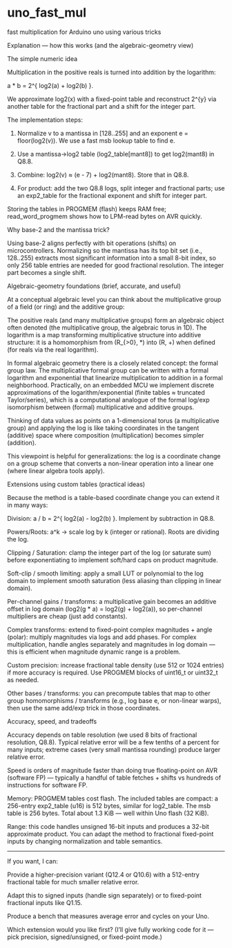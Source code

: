 # uno_fast_mul
fast multiplication for Arduino uno using various tricks

Explanation — how this works (and the algebraic-geometry view)

The simple numeric idea

Multiplication in the positive reals is turned into addition by the logarithm:

a * b = 2^{ log2(a) + log2(b) }.

We approximate log2(x) with a fixed-point table and reconstruct 2^{y} via another table for the fractional part and a shift for the integer part.

The implementation steps:

1. Normalize v to a mantissa in [128..255] and an exponent e = floor(log2(v)). We use a fast msb lookup table to find e.


2. Use a mantissa→log2 table (log2_table[mant8]) to get log2(mant8) in Q8.8.


3. Combine: log2(v) ≈ (e - 7) + log2(mant8). Store that in Q8.8.


4. For product: add the two Q8.8 logs, split integer and fractional parts; use an exp2_table for the fractional exponent and shift for integer part.



Storing the tables in PROGMEM (flash) keeps RAM free; read_word_progmem shows how to LPM-read bytes on AVR quickly.

Why base-2 and the mantissa trick?

Using base-2 aligns perfectly with bit operations (shifts) on microcontrollers. Normalizing so the mantissa has its top bit set (i.e., 128..255) extracts most significant information into a small 8-bit index, so only 256 table entries are needed for good fractional resolution. The integer part becomes a single shift.

Algebraic-geometry foundations (brief, accurate, and useful)

At a conceptual algebraic level you can think about the multiplicative group of a field (or ring) and the additive group:

The positive reals (and many multiplicative groups) form an algebraic object often denoted  (the multiplicative group, the algebraic torus in 1D). The logarithm is a map transforming multiplicative structure into additive structure: it is a homomorphism from (R_{>0}, *) into (R, +) when defined (for reals via the real logarithm).

In formal algebraic geometry there is a closely related concept: the formal group law. The multiplicative formal group can be written with a formal logarithm and exponential that linearize multiplication to addition in a formal neighborhood. Practically, on an embedded MCU we implement discrete approximations of the logarithm/exponential (finite tables ≈ truncated Taylor/series), which is a computational analogue of the formal log/exp isomorphism between (formal) multiplicative and additive groups.

Thinking of data values as points on a 1-dimensional torus (a multiplicative group) and applying the log is like taking coordinates in the tangent (additive) space where composition (multiplication) becomes simpler (addition).


This viewpoint is helpful for generalizations: the log is a coordinate change on a group scheme that converts a non-linear operation into a linear one (where linear algebra tools apply).

Extensions using custom tables (practical ideas)

Because the method is a table-based coordinate change you can extend it in many ways:

Division: a / b = 2^{ log2(a) - log2(b) }. Implement by subtraction in Q8.8.

Powers/Roots: a^k → scale log by k (integer or rational). Roots are dividing the log.

Clipping / Saturation: clamp the integer part of the log (or saturate sum) before exponentiating to implement soft/hard caps on product magnitude.

Soft-clip / smooth limiting: apply a small LUT or polynomial to the log domain to implement smooth saturation (less aliasing than clipping in linear domain).

Per-channel gains / transforms: a multiplicative gain becomes an additive offset in log domain (log2(g * a) = log2(g) + log2(a)), so per-channel multipliers are cheap (just add constants).

Complex transforms: extend to fixed-point complex magnitudes + angle (polar): multiply magnitudes via logs and add phases. For complex multiplication, handle angles separately and magnitudes in log domain — this is efficient when magnitude dynamic range is a problem.

Custom precision: increase fractional table density (use 512 or 1024 entries) if more accuracy is required. Use PROGMEM blocks of uint16_t or uint32_t as needed.

Other bases / transforms: you can precompute tables that map to other group homomorphisms / transforms (e.g., log base e, or non-linear warps), then use the same add/exp trick in those coordinates.


Accuracy, speed, and tradeoffs

Accuracy depends on table resolution (we used 8 bits of fractional resolution, Q8.8). Typical relative error will be a few tenths of a percent for many inputs; extreme cases (very small mantissa rounding) produce larger relative error.

Speed is orders of magnitude faster than doing true floating-point on AVR (software FP) — typically a handful of table fetches + shifts vs hundreds of instructions for software FP.

Memory: PROGMEM tables cost flash. The included tables are compact: a 256-entry exp2_table (u16) is 512 bytes, similar for log2_table. The msb table is 256 bytes. Total about 1.3 KiB — well within Uno flash (32 KiB).

Range: this code handles unsigned 16-bit inputs and produces a 32-bit approximate product. You can adapt the method to fractional fixed-point inputs by changing normalization and table semantics.



---

If you want, I can:

Provide a higher-precision variant (Q12.4 or Q10.6) with a 512-entry fractional table for much smaller relative error.

Adapt this to signed inputs (handle sign separately) or to fixed-point fractional inputs like Q1.15.

Produce a bench that measures average error and cycles on your Uno.


Which extension would you like first? (I’ll give fully working code for it — pick precision, signed/unsigned, or fixed-point mode.)
